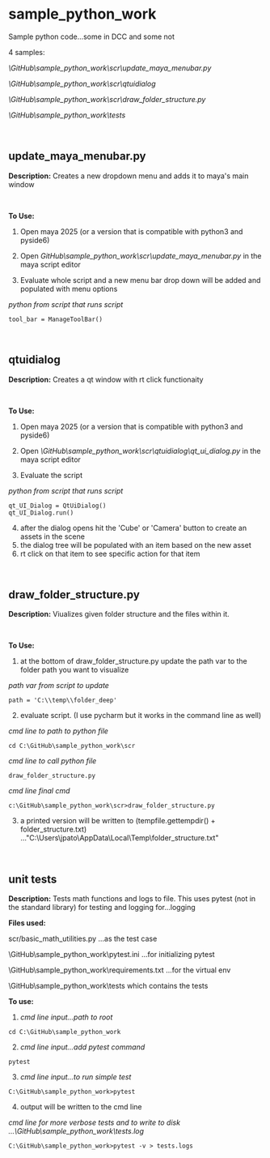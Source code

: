 # sample_python_work
Sample python code...some in DCC and some not
 
4 samples:
 
_\GitHub\sample_python_work\scr\update_maya_menubar.py_

_\GitHub\sample_python_work\scr\qtuidialog_

_\GitHub\sample_python_work\scr\draw_folder_structure.py_

_\GitHub\sample_python_work\tests_

<br/>

## update_maya_menubar.py

**Description:**
Creates a new dropdown menu and adds it to maya's main window 

<br/>

**To Use:**
1. Open maya 2025 (or a version that is compatible with python3 and pyside6)

2. Open _GitHub\sample_python_work\scr\update_maya_menubar.py_ in the maya script editor

3. Evaluate whole script and a new menu bar drop down will be added and populated with menu options

_python from script that runs script_

```
tool_bar = ManageToolBar() 
```

<br/>

## qtuidialog


**Description:**
Creates a qt window with rt click functionaity

<br/>

**To Use:**
1. Open maya 2025 (or a version that is compatible with python3 and pyside6)

2. Open _\GitHub\sample_python_work\scr\qtuidialog\qt_ui_dialog.py_ in the maya script editor

3. Evaluate the script

_python from script that runs script_
```
qt_UI_Dialog = QtUiDialog()
qt_UI_Dialog.run()
```

4. after the dialog opens hit the 'Cube' or 'Camera' button to create an assets in the scene
5. the dialog tree will be populated with an item based on the new asset
6. rt click on that item to see specific action for that item

<br/>

## draw_folder_structure.py


**Description:**
Viualizes given folder structure and the files within it. 

<br/>

**To Use:**
1. at the bottom of draw_folder_structure.py update the path var to the folder path you want to visualize

_path var from script to update_
```
path = 'C:\\temp\\folder_deep'
```

2. evaluate script.
(I use pycharm but it works in the command line as well)

_cmd line to path to python file_
```
cd C:\GitHub\sample_python_work\scr
```

_cmd line to call python file_
```
draw_folder_structure.py
```

_cmd line final cmd_
```
c:\GitHub\sample_python_work\scr>draw_folder_structure.py
```

3. a printed version will be written to (tempfile.gettempdir() + folder_structure.txt) ..."C:\Users\jpato\AppData\Local\Temp\folder_structure.txt"

<br/>

## unit tests


**Description:**
Tests math functions and logs to file. This uses pytest (not in the standard library) for testing and logging for...logging 

**Files used:**

scr/basic_math_utilities.py ...as the test case 

\GitHub\sample_python_work\pytest.ini ...for initializing pytest

\GitHub\sample_python_work\requirements.txt ...for the virtual env

\GitHub\sample_python_work\tests which contains the tests
<br/>

**To use:**
1. _cmd line input...path to root_
```
cd C:\GitHub\sample_python_work
```

2. _cmd line input...add pytest command_
```
pytest
```

3. _cmd line input...to run simple test_
```
C:\GitHub\sample_python_work>pytest
```

4. output will be written to the cmd line 

_cmd line for more verbose tests and to write to disk ...\GitHub\sample_python_work\tests.log_
```
C:\GitHub\sample_python_work>pytest -v > tests.logs
```
